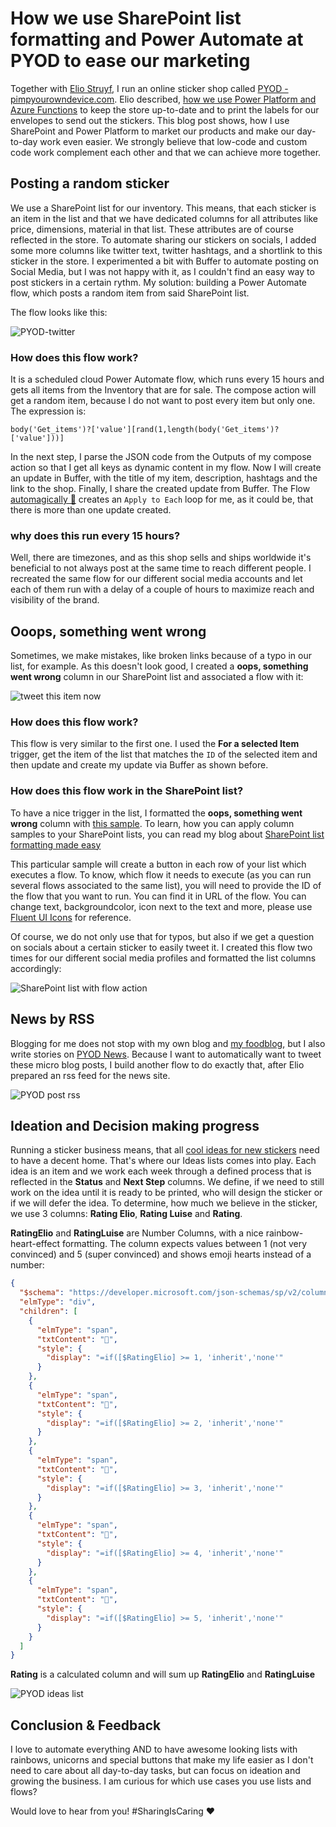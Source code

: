 # How we use SharePoint list formatting and Power Automate at PYOD to ease our marketing

Together with [Elio Struyf](https://www.eliostruyf.com), I run an online sticker shop called [PYOD - pimpyourowndevice.com](https://pyod.shop). Elio described, [how we use Power Platform and Azure Functions](https://www.eliostruyf.com/running-online-store-powerplatform-azure/) to keep the store up-to-date and to print the labels for our envelopes to send out the stickers. This blog post shows, how I use SharePoint and Power Platform to market our products and make our day-to-day work even easier. We strongly believe that low-code and custom code work complement each other and that we can achieve more together. 

## Posting a random sticker

We use a SharePoint list for our inventory. This means, that each sticker is an item in the list and that we have dedicated columns for all attributes like price, dimensions, material in that list. These attributes are of course reflected in the store. To automate sharing our stickers on socials, I added some more columns like twitter text, twitter hashtags, and a shortlink to this sticker in the store. I experimented a bit with Buffer to automate posting on Social Media, but I was not happy with it, as I couldn't find an easy way to post stickers in a certain rythm. My solution: building a Power Automate flow, which posts a random item from said SharePoint list.

The flow looks like this: 

![PYOD-twitter](https://github.com/LuiseFreese/blog/blob/main/media/pyod-twitter-flow-full.png)

### How does this flow work? 

It is a scheduled cloud Power Automate flow, which runs every 15 hours and gets all items from the Inventory that are for sale. The compose action will get a random item, because I do not want to post every item but only one. The expression is: 

`body('Get_items')?['value'][rand(1,length(body('Get_items')?['value']))]`

In the next step, I parse the JSON code from the Outputs of my compose action so that I get all keys as dynamic content in my flow. Now I will create an update in Buffer, with the title of my item, description, hashtags and the link to the shop. Finally, I share the created update from Buffer. The Flow [automagically 🦄](https://pimpyourowndevice.com/stickers/automagically-large/) creates an `Apply to Each` loop for me, as it could be, that there is more than one update created. 

### why does this run every 15 hours? 

Well, there are timezones, and as this shop sells and ships worldwide it's beneficial to not always post at the same time to reach different people. I recreated the same flow for our different social media accounts and let each of them run with a delay of a couple of hours to maximize reach and visibility of the brand. 

## Ooops, something went wrong

Sometimes, we make mistakes, like broken links because of a typo in our list, for example. As this doesn't look good, I created a **oops, something went wrong** column in our SharePoint list and associated a flow with it: 

![tweet this item now](https://github.com/LuiseFreese/blog/blob/main/media/pyod-twitter-now.png)

### How does this flow work?

This flow is very similar to the first one. I used the **For a selected Item** trigger, get the item of the list that matches the `ID` of the selected item and then update and create my update via Buffer as shown before. 

### How does this flow work in the SharePoint list?

To have a nice trigger in the list, I formatted the **oops, something went wrong** column with [this sample](https://github.com/pnp/sp-dev-list-formatting/blob/master/column-samples/generic-start-flow/start-flow-button.json). To learn, how you can apply column samples to your SharePoint lists, you can read my blog about [SharePoint list formatting made easy](https://m365princess.com/sharepoint-list-formatting-made-easy/)

This particular sample will create a button in each row of your list which executes a flow. To know, which flow it needs to execute (as you can run several flows associated to the same list), you will need to provide the ID of the flow that you want to run. You can find it in URL of the flow. You can change text, backgroundcolor, icon next to the text and more, please use [Fluent UI Icons](https://developer.microsoft.com/en-us/fluentui#/styles/web/icons) for reference. 

Of course, we do not only use that for typos, but also if we get a question on socials about a certain sticker to easily tweet it. I created this flow two times for our different social media profiles and formatted the list columns accordingly:

![SharePoint list with flow action](https://github.com/LuiseFreese/blog/blob/main/media/pyod-twitter-list.png)

## News by RSS

Blogging for me does not stop with my own blog and [my foodblog](https://www.thatkitchenprincess.com), but I also write stories on [PYOD News](https://pimpyourowndevice.com/news). Because I want to automatically want to tweet these micro blog posts, I build another flow to do exactly that, after Elio prepared an rss feed for the news site. 

![PYOD post rss](https://github.com/LuiseFreese/blog/blob/main/media/pyod-ideas-news-rss.png)

## Ideation and Decision making progress

Running a sticker business means, that all [cool ideas for new stickers](https://pimpyourowndevice.com/news/2021/01/how-we-started-pixelart-stickers/) need to have a decent home. That's where our Ideas lists comes into play. Each idea is an item and we work each week through a defined process that is reflected in the **Status** and **Next Step** columns. We define, if we need to still work on the idea until it is ready to be printed, who will design the sticker or if we will defer the idea. To determine, how much we believe in the sticker, we use 3 columns: **Rating Elio**, **Rating Luise** and **Rating**. 

**RatingElio** and **RatingLuise** are Number Columns, with a nice rainbow-heart-effect formatting. The column expects values between 1 (not very convinced) and 5 (super convinced) and shows emoji hearts instead of a number:

```json
{
  "$schema": "https://developer.microsoft.com/json-schemas/sp/v2/column-formatting.schema.json",
  "elmType": "div",
  "children": [
    {
      "elmType": "span",
      "txtContent": "💛",
      "style": {
        "display": "=if([$RatingElio] >= 1, 'inherit','none'"
      }
    },
    {
      "elmType": "span",
      "txtContent": "🧡",
      "style": {
        "display": "=if([$RatingElio] >= 2, 'inherit','none'"
      }
    },
    {
      "elmType": "span",
      "txtContent": "💖",
      "style": {
        "display": "=if([$RatingElio] >= 3, 'inherit','none'"
      }
    },
    {
      "elmType": "span",
      "txtContent": "💜",
      "style": {
        "display": "=if([$RatingElio] >= 4, 'inherit','none'"
      }
    },
    {
      "elmType": "span",
      "txtContent": "💙",
      "style": {
        "display": "=if([$RatingElio] >= 5, 'inherit','none'"
      }
    }
  ]
}
```

**Rating** is a calculated column and will sum up **RatingElio** and **RatingLuise**
    
![PYOD ideas list](https://github.com/LuiseFreese/blog/blob/main/media/pyod-ideas-list-format.png)

## Conclusion & Feedback

I love to automate everything AND to have awesome looking lists with rainbows, unicorns and special buttons that make my life easier as I don't need to care about all day-to-day tasks, but can focus on ideation and growing the business. I am curious for which use cases you use lists and flows? 

Would love to hear from you! #SharingIsCaring ❤


